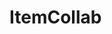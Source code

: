 # ItemCollab

<div id="sprites"></div>
<script>
try {
async function fetchImages(path = 'https://api.github.com/repos/MilesFarber/ItemCollab/contents/items') {
  const response = await fetch(path);
  const data = await response.json();
  const sprites = document.getElementById('sprites');
  for (const file of data) {
    if (file.type === 'file' && file.name.endsWith('.png')) {
      const img = new Image();
      img.onload = function() {
        console.log('Checking if image is 16x16');
        if (img.width === 16 && img.height === 16) {
          console.log(file.name + ' is 16x16');
          sprites.appendChild(img);
        } else {
          console.log(file.name + ' is not 16x16');
        }
      };
      img.src = file.download_url;
      img.alt = file.name;
    } else if (file.type === 'dir') {
      await fetchImages(file.url);
    }
  }
}
window.onload = fetchImages;
} catch (error) {
  console.error('Caught error: ' + error.message);
}
</script>